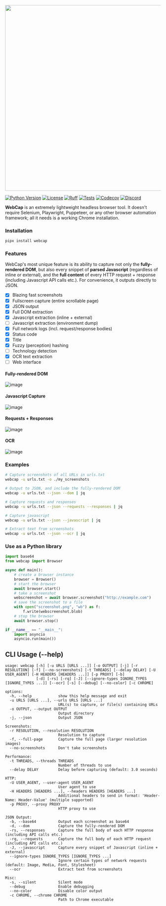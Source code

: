 <img src="https://github.com/user-attachments/assets/25912aba-690a-45e2-a6a9-2b0445e8218f" width="600"/>

[![Python Version](https://img.shields.io/badge/python-3.9+-8400ff)](https://www.python.org) [![License](https://img.shields.io/badge/license-GPLv3-8400ff.svg)](https://github.com/blacklanternsecurity/webcap/blob/dev/LICENSE) [![Ruff](https://img.shields.io/endpoint?url=https://raw.githubusercontent.com/astral-sh/ruff/main/assets/badge/v2.json)](https://github.com/astral-sh/ruff) [![Tests](https://github.com/blacklanternsecurity/webcap/actions/workflows/tests.yml/badge.svg?branch=stable)](https://github.com/blacklanternsecurity/webcap/actions?query=workflow%3A"tests") [![Codecov](https://codecov.io/gh/blacklanternsecurity/webcap/branch/dev/graph/badge.svg?token=IR5AZBDM5K)](https://codecov.io/gh/blacklanternsecurity/webcap) [![Discord](https://img.shields.io/discord/859164869970362439)](https://discord.com/invite/PZqkgxu5SA)

**WebCap** is an extremely lightweight headless browser tool. It doesn't require Selenium, Playwright, Puppeteer, or any other browser automation framework; all it needs is a working Chrome installation.

### Installation

```bash
pipx install webcap
```

### Features

WebCap's most unique feature is its ability to capture not only the **fully-rendered DOM**, but also every snippet of **parsed Javascript** (regardless of inline or external), and the **full content** of every HTTP request + response (including Javascript API calls etc.). For convenience, it outputs directly to JSON.

- [x] Blazing fast screenshots
- [x] Fullscreen capture (entire scrollable page)
- [x] JSON output
- [x] Full DOM extraction
- [x] Javascript extraction (inline + external)
- [ ] Javascript extraction (environment dump)
- [x] Full network logs (incl. request/response bodies)
- [x] Status code
- [x] Title
- [x] Fuzzy (perception) hashing
- [ ] Technology detection
- [x] OCR text extraction
- [ ] Web interface

#### Fully-rendered DOM

![image](https://github.com/user-attachments/assets/60dd2a80-f9c3-438e-8f00-f982c356625d)

#### Javascript Capture

![image](https://github.com/user-attachments/assets/6f960bbb-efb6-4294-a1f2-2c6181baa31a)

#### Requests + Responses

![image](https://github.com/user-attachments/assets/0f036384-a465-4579-b70a-b567daaa8113)

#### OCR

![image](https://github.com/user-attachments/assets/cffb268e-8b9b-490c-8949-39e73e73aa8a)

### Examples

```bash
# Capture screenshots of all URLs in urls.txt
webcap -u urls.txt -o ./my_screenshots

# Output to JSON, and include the fully-rendered DOM
webcap -u urls.txt --json --dom | jq

# Capture requests and responses
webcap -u urls.txt --json --requests --responses | jq

# Capture javascript
webcap -u urls.txt --json --javascript | jq

# Extract text from screenshots
webcap -u urls.txt --json --ocr | jq
```

### Use as a Python library

```python
import base64
from webcap import Browser

async def main():
    # create a browser instance
    browser = Browser()
    # start the browser
    await browser.start()
    # take a screenshot
    webscreenshot = await browser.screenshot("http://example.com")
    # save the screenshot to a file
    with open("screenshot.png", "wb") as f:
        f.write(webscreenshot.blob)
    # stop the browser
    await browser.stop()

if __name__ == "__main__":
    import asyncio
    asyncio.run(main())
```

## CLI Usage (--help)

```
usage: webcap [-h] [-u URLS [URLS ...]] [-o OUTPUT] [-j] [-r RESOLUTION] [-f] [--no-screenshots] [-t THREADS] [--delay DELAY] [-U USER_AGENT] [-H HEADERS [HEADERS ...]] [-p PROXY] [-b]
              [-d] [-rs] [-rq] [-J] [--ignore-types IGNORE_TYPES [IGNORE_TYPES ...]] [--ocr] [-s] [--debug] [--no-color] [-c CHROME]

options:
  -h, --help            show this help message and exit
  -u URLS [URLS ...], --urls URLS [URLS ...]
                        URL(s) to capture, or file(s) containing URLs
  -o OUTPUT, --output OUTPUT
                        Output directory
  -j, --json            Output JSON

Screenshots:
  -r RESOLUTION, --resolution RESOLUTION
                        Resolution to capture
  -f, --full-page       Capture the full page (larger resolution images)
  --no-screenshots      Don't take screenshots

Performance:
  -t THREADS, --threads THREADS
                        Number of threads to use
  --delay DELAY         Delay before capturing (default: 3.0 seconds)

HTTP:
  -U USER_AGENT, --user-agent USER_AGENT
                        User agent to use
  -H HEADERS [HEADERS ...], --headers HEADERS [HEADERS ...]
                        Additional headers to send in format: 'Header-Name: Header-Value' (multiple supported)
  -p PROXY, --proxy PROXY
                        HTTP proxy to use

JSON Output:
  -b, --base64          Output each screenshot as base64
  -d, --dom             Capture the fully-rendered DOM
  -rs, --responses      Capture the full body of each HTTP response (including API calls etc.)
  -rq, --requests       Capture the full body of each HTTP request (including API calls etc.)
  -J, --javascript      Capture every snippet of Javascript (inline + external)
  --ignore-types IGNORE_TYPES [IGNORE_TYPES ...]
                        Ignore certain types of network requests (default: Image, Media, Font, Stylesheet)
  --ocr                 Extract text from screenshots

Misc:
  -s, --silent          Silent mode
  --debug               Enable debugging
  --no-color            Disable color output
  -c CHROME, --chrome CHROME
                        Path to Chrome executable
```
